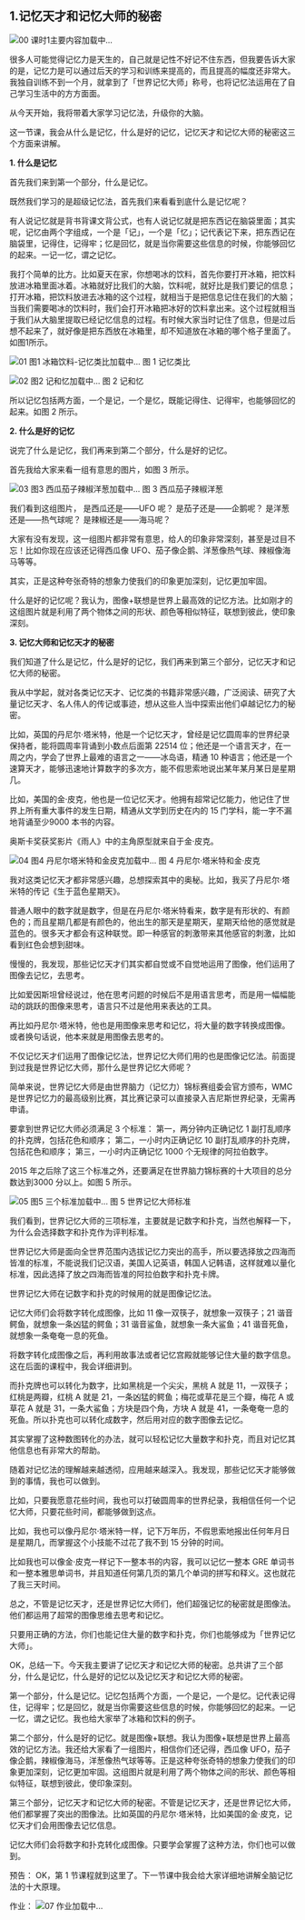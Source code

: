 ## 1.记忆天才和记忆大师的秘密
![00 课时1主要内容](https://pic2.zhimg.com/v2-befa779a35d1b82efc30a382c5325c2a.webp)加载中...


很多人可能觉得记忆力是天生的，自己就是记性不好记不住东西，但我要告诉大家的是，记忆力是可以通过后天的学习和训练来提高的，而且提高的幅度还非常大。我独自训练不到一个月，就拿到了「世界记忆大师」称号，也将记忆法运用在了自己学习生活中的方方面面。


从今天开始，我将带着大家学习记忆法，升级你的大脑。


这一节课，我会从什么是记忆，什么是好的记忆，记忆天才和记忆大师的秘密这三个方面来讲解。


**1. 什么是记忆**


首先我们来到第一个部分，什么是记忆。


既然我们学习的是超级记忆法，首先我们来看看到底什么是记忆呢？


有人说记忆就是背书背课文背公式，也有人说记忆就是把东西记在脑袋里面；其实呢，记忆由两个字组成，一个是「记」，一个是「忆」；记代表记下来，把东西记在脑袋里，记得住，记得牢；忆是回忆，就是当你需要这些信息的时候，你能够回忆的起来。一记一忆，谓之记忆。


我打个简单的比方。比如夏天在家，你想喝冰的饮料，首先你要打开冰箱，把饮料放进冰箱里面冰着。冰箱就好比我们的大脑，饮料呢，就好比是我们要记的信息；打开冰箱，把饮料放进去冰箱的这个过程，就相当于是把信息记住在我们的大脑；当我们需要喝冰的饮料时，我们会打开冰箱把冰好的饮料拿出来。这个过程就相当于我们从大脑里提取已经记忆信息的过程。有时候大家当时记住了信息，但是过后想不起来了，就好像是把东西放在冰箱里，却不知道放在冰箱的哪个格子里面了。如图1所示。


![01 图1 冰箱饮料-记忆类比]()加载中...
图 1 记忆类比


![02 图2 记和忆]()加载中...
图 2 记和忆


所以记忆包括两方面，一个是记，一个是忆，既能记得住、记得牢，也能够回忆的起来。如图 2 所示。


**2. 什么是好的记忆**


说完了什么是记忆，我们再来到第二个部分，什么是好的记忆。


首先我给大家来看一组有意思的图片，如图 3 所示。


![03 图3 西瓜茄子辣椒洋葱]()加载中...
图 3 西瓜茄子辣椒洋葱


我们看到这组图片，
是西瓜还是——UFO 呢？
是茄子还是——企鹅呢？
是洋葱还是——热气球呢？
是辣椒还是——海马呢？


大家有没有发现，这一组图片都非常有意思，给人的印象非常深刻，甚至是过目不忘！比如你现在应该还记得西瓜像 UFO、茄子像企鹅、洋葱像热气球、辣椒像海马等等。


其实，正是这种夸张奇特的想象力使我们的印象更加深刻，记忆更加牢固。


什么是好的记忆呢？我认为，图像+联想是世界上最高效的记忆方法。比如刚才的这组图片就是利用了两个物体之间的形状、颜色等相似特征，联想到彼此，使印象深刻。


**3. 记忆大师和记忆天才的秘密**


我们知道了什么是记忆，什么是好的记忆，我们再来到第三个部分，记忆天才和记忆大师的秘密。


我从中学起，就对各类记忆天才、记忆类的书籍非常感兴趣，广泛阅读、研究了大量记忆天才、名人伟人的传记或事迹，想从这些人当中探索出他们卓越记忆力的秘密。


比如，英国的丹尼尔·塔米特，他是一个记忆天才，曾经是记忆圆周率的世界纪录保持者，能将圆周率背诵到小数点后面第 22514 位；他还是一个语言天才，在一周之内，学会了世界上最难的语言之一——冰岛语，精通 10 种语言；他还是一个速算天才，能够迅速地计算数字的多次方，能不假思索地说出某年某月某日是星期几。


比如，美国的金·皮克，他也是一位记忆天才。他拥有超常记忆能力，他记住了世界上所有重大事件的发生日期，精通从文学到历史在内的 15 门学科，能一字不漏地背诵至少9000 本书的内容。


奥斯卡奖获奖影片《雨人》中的主角原型就来自于金·皮克。


![04 图4 丹尼尔塔米特和金皮克]()加载中...
图 4 丹尼尔·塔米特和金·皮克


我对这类记忆天才都非常感兴趣，总想探索其中的奥秘。比如，我买了丹尼尔·塔米特的传记《生于蓝色星期天》。


普通人眼中的数字就是数字，但是在丹尼尔·塔米特看来，数字是有形状的、有颜色的；而且星期几都是有颜色的，他出生的那天是星期天，星期天给他的感觉就是蓝色的。很多天才都会有这种联觉。即一种感官的刺激带来其他感官的刺激，比如看到红色会想到甜味。


慢慢的，我发现，那些记忆天才们其实都自觉或不自觉地运用了图像，他们运用了图像去记忆，去思考。


比如爱因斯坦曾经说过，他在思考问题的时候后不是用语言思考，而是用一幅幅能动的跳跃的图像来思考，语言只不过是他用来表达的工具。


再比如丹尼尔·塔米特，他也是用图像来思考和记忆，将大量的数字转换成图像。或者换句话说，他本来就是用图像去思考的。


不仅记忆天才们运用了图像记忆法，世界记忆大师们用的也是图像记忆法。前面提到过我是世界记忆大师，那什么是世界记忆大师呢？


简单来说，世界记忆大师是由世界脑力（记忆力）锦标赛组委会官方颁布，WMC 是世界记忆力的最高级别比赛，其比赛记录可以直接录入吉尼斯世界纪录，无需再申请。


要拿到世界记忆大师必须满足 3 个标准：
第一，两分钟内正确记忆 1 副打乱顺序的扑克牌，包括花色和顺序；
第二，一小时内正确记忆 10 副打乱顺序的扑克牌，包括花色和顺序；
第三，一小时内正确记忆 1000 个无规律的阿拉伯数字。


2015 年之后除了这三个标准之外，还要满足在世界脑力锦标赛的十大项目的总分数达到3000 分以上。如图 5 所示。


![05 图5 三个标准]()加载中...
图 5 世界记忆大师标准


我们看到，世界记忆大师的三项标准，主要就是记数字和扑克，当然也解释一下，为什么会选择数字和扑克作为评判标准。


世界记忆大师是面向全世界范围内选拔记忆力突出的高手，所以要选择放之四海而皆准的标准，不能说我们记汉语，美国人记英语，韩国人记韩语，这样就难以量化标准，因此选择了放之四海而皆准的阿拉伯数字和扑克卡牌。


世界记忆大师在记数字和扑克的时候用的就是图像记忆法。


记忆大师们会将数字转化成图像，比如 11 像一双筷子，就想象一双筷子；21 谐音鳄鱼，就想象一条凶猛的鳄鱼；31 谐音鲨鱼，就想象一条大鲨鱼；41 谐音死鱼，就想象一条奄奄一息的死鱼。


将数字转化成图像之后，再利用故事法或者记忆宫殿就能够记住大量的数字信息。这在后面的课程中，我会详细讲到。


而扑克牌也可以转化为数字，比如黑桃是一个尖尖，黑桃 A 就是 11，一双筷子；红桃是两瓣，红桃 A 就是 21，一条凶猛的鳄鱼；梅花或草花是三个瓣，梅花 A 或草花 A 就是 31，一条大鲨鱼；方块是四个角，方块 A 就是 41，一条奄奄一息的死鱼。所以扑克也可以转化成数字，然后用对应的数字图像去记忆。


其实掌握了这种数图转化的办法，就可以轻松记忆大量数字和扑克，而且对记忆其他信息也有非常大的帮助。


随着对记忆法的理解越来越透彻，应用越来越深入。我发现，那些记忆天才能够做到的事情，我也可以做到。


比如，只要我愿意花些时间，我也可以打破圆周率的世界纪录，我相信任何一个记忆大师，只要花些时间，都能够做到这点。


比如，我也可以像丹尼尔·塔米特一样，记下万年历，不假思索地报出任何年月日是星期几，而掌握这个小技能不过花了我不到 15 分钟的时间。


比如我也可以像金·皮克一样记下一整本书的内容，我可以记忆一整本 GRE 单词书和一整本雅思单词书，并且知道任何第几页的第几个单词的拼写和释义。这也就花了我三天时间。


总之，不管是记忆天才，还是世界记忆大师们，他们超强记忆的秘密就是图像法。他们都运用了超常的图像思维去思考和记忆。


只要用正确的方法，你们也能记住大量的数字和扑克，你们也能够成为「世界记忆大师」。 


OK，总结一下。今天我主要讲了记忆天才和记忆大师的秘密。总共讲了三个部分，什么是记忆，什么是好的记忆以及记忆天才和记忆大师的秘密。


第一个部分，什么是记忆。记忆包括两个方面，一个是记，一个是忆。记代表记得住，记得牢；忆是回忆，就是当你需要这些信息的时候，你能够回忆的起来。一记一忆，谓之记忆。我也给大家举了冰箱和饮料的例子。


第二个部分，什么是好的记忆。就是图像+联想。我认为图像+联想是世界上最高效的记忆方法。我还给大家看了一组图片，相信你们还记得，西瓜像 UFO，茄子像企鹅，辣椒像海马，洋葱像热气球等等。正是这种夸张奇特的想象力使我们的印象更加深刻，记忆更加牢固。这组图片就是利用了两个物体之间的形状、颜色等相似特征，联想到彼此，使印象深刻。


第三个部分，记忆天才和记忆大师的秘密。不管是记忆天才，还是世界记忆大师，他们都掌握了突出的图像法。比如英国的丹尼尔·塔米特，比如美国的金·皮克，记忆天才们会用图像去记忆信息。


记忆大师们会将数字和扑克转化成图像。只要学会掌握了这种方法，你们也可以做到。


预告：
OK，第 1 节课程就到这里了。下一节课中我会给大家详细地讲解全脑记忆法的十大原理。


作业：
![07 作业]()加载中...

